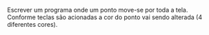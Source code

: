 Escrever um programa onde um ponto move-se por toda a tela.   
Conforme teclas são acionadas a cor do ponto vai sendo alterada (4 diferentes cores). 
